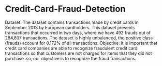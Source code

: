 # Credit-Card-Fraud-Detection
Dataset:
The dataset contains transactions made by credit cards in September 2013 by European cardholders.
This dataset presents transactions that occurred in two days, where we have 492 frauds out of 284,807 transactions. The dataset is highly unbalanced, the positive class (frauds) account for 0.172% of all transactions.
Objective:
It is important that credit card companies are able to recognize fraudulent credit card transactions so that customers are not charged for items that they did not purchase .so, our objective is to recognize the fraud transactions. 
